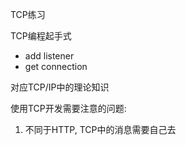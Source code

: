 TCP练习


TCP编程起手式
- add listener
- get connection


对应TCP/IP中的理论知识


使用TCP开发需要注意的问题:
1. 不同于HTTP, TCP中的消息需要自己去